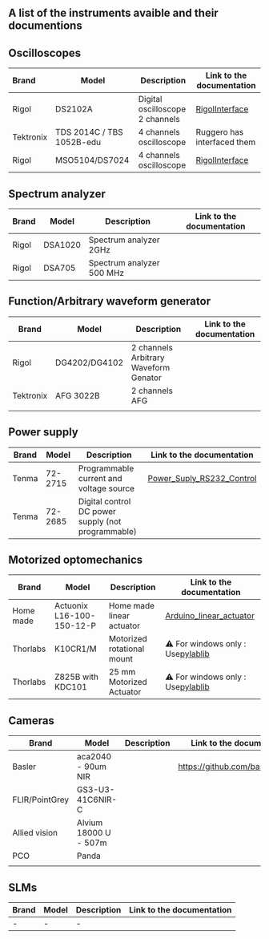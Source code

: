 ## A list of the instruments avaible and their documentions

## Oscilloscopes


| Brand     | Model                     | Description                     | Link to the documentation                                              |
| :---------- | --------------------------- | --------------------------------- | ------------------------------------------------------------------------ |
| Rigol     | DS2102A                   | Digital oscilloscope 2 channels | [RigolInterface](https://github.com/Quantum-Optics-LKB/RigolInterface) |
| Tektronix | TDS 2014C / TBS 1052B-edu | 4 channels oscilloscope         | Ruggero has interfaced them                                            |
| Rigol     | MSO5104/DS7024            | 4 channels oscilloscope         | [RigolInterface](https://github.com/Quantum-Optics-LKB/RigolInterface) |

## Spectrum analyzer


| Brand | Model   | Description               | Link to the documentation |
| ------- | --------- | --------------------------- | --------------------------- |
| Rigol | DSA1020 | Spectrum analyzer 2GHz    |                           |
| Rigol | DSA705  | Spectrum analyzer 500 MHz |                           |

## Function/Arbitrary waveform generator


| Brand     | Model         | Description                           | Link to the documentation |
| ----------- | --------------- | --------------------------------------- | --------------------------- |
| Rigol     | DG4202/DG4102 | 2 channels Arbitrary Waveform Genator |                           |
| Tektronix | AFG 3022B     | 2 channels AFG                        |                           |
|           |               |                                       |                           |

## Power supply


| Brand | Model   | Description                                        | Link to the documentation                                                                          |
| ------- | --------- | ---------------------------------------------------- | ---------------------------------------------------------------------------------------------------- |
| Tenma | 72-2715 | Programmable current and voltage source            | [Power_Suply_RS232_Control](https://github.com/Quantum-Optics-LKB/Power_Suply_RS232_Control)<br /> |
| Tenma | 72-2685 | Digital control DC power supply (not programmable) |                                                                                                    |

## Motorized optomechanics


| Brand     | Model                     | Description                | Link to the documentation                                                                                      |
| ----------- | --------------------------- | ---------------------------- | ---------------------------------------------------------------------------------------------------------------- |
| Home made | Actuonix L16-100-150-12-P | Home made linear actuator  | [Arduino_linear_actuator](https://github.com/Quantum-Optics-LKB/Arduino_linear_actuator)                       |
| Thorlabs  | K10CR1/M                  | Motorized rotational mount | ⚠️ For windows only : Use[pylablib](https://pylablib.readthedocs.io/en/latest/devices/Thorlabs_kinesis.html) |
| Thorlabs  | Z825B with KDC101         | 25 mm Motorized Actuator   | ⚠️ For windows only : Use[pylablib](https://pylablib.readthedocs.io/en/latest/devices/Thorlabs_kinesis.html) |

## Cameras


| Brand          | Model                 | Description | Link to the documentation |
| ---------------- | ----------------------- | ------------- | --------------------------- |
| Basler         | aca2040 - 90um NIR    |             |   https://github.com/basler/pypylon                        |
| FLIR/PointGrey | GS3-U3-41C6NIR-C      |             |                           |
| Allied vision  | Alvium 18000 U - 507m |             |                           |
| PCO            | Panda                 |             |                           |
|                |                       |             |                           |

## SLMs


| Brand | Model | Description | Link to the documentation |
| ------- | ------- | ------------- | --------------------------- |
| -     | -     | -           |                           |
